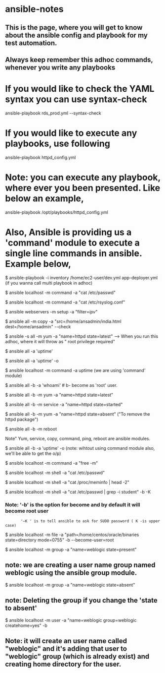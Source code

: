 # ansible-notes

## This is the page, where you will get to know about the ansible config and playbook for my test automation.

## Always keep remember this adhoc commands, whenever you write any playbooks

# If you would like to check the YAML syntax you can use syntax-check
ansible-playbook rds_prod.yml  --syntax-check
# If you would like to execute any playbooks, use following
ansible-playbook httpd_config.yml

# Note: you can execute any playbook, where ever you been presented. Like below an example,
ansible-playbook /opt/playbooks/httpd_config.yml

# Also, Ansible is providing us a 'command' module to execute a single line commands in ansible. Example below,

$ ansible-playbook -i inventory /home/ec2-user/dev.yml app-deployer.yml   (if you wanna call multi playbook in adhoc)

$ ansible localhost -m command -a "cat /etc/passwd"

$ ansible localhost -m command -a "cat /etc/rsyslog.conf"

$ ansible webservers -m setup -a "filter=*ipv*"

$ ansible all -m copy -a "src=/home/ansadmin/india.html dest=/home/ansadmin" --check

$ ansible -s all -m yum -a "name=httpd state=latest"  --> When you run this adhoc, where it will throw as " root privilege required"

$ ansible all -a 'uptime'

$ ansible all -a 'uptime' -o

$ ansible localhost -m command -a uptime  (we are using 'command' module)

$ ansible all -b -a 'whoami'    # b- become as 'root' user.

$ ansible all -b -m yum -a "name=httpd state=latest"

$ ansible all -b -m service -a "name=httpd state=started"

$ ansible all -b -m yum -a "name=httpd state=absent"  ("To remove the httpd package")

$ ansible all -b -m reboot

Note" Yum, service, copy, command, ping, reboot are ansible modules.

$ ansible all -b -a 'uptime' -o  (note: wihtout using command module also, we'll be able to get the o/p)

$ ansible localhost -m command -a "free -m"

$ ansible localhost -m shell -a "cat /etc/passwd"

$ ansible localhost -m shell -a "cat /proc/meminfo | head -2"

$ ansible localhost -m shell -a "cat /etc/passwd | grep -i student" -b -K  

### Note: '-b' is the option for become and by default it will become root user
           '–K ' is to tell ansible to ask for SUDO password ( K -is upper case)

$ ansible localhost -m file -a "path=/home/centos/oracle/binaries state=directory mode=0755" -b --become-user=root

$ ansible localhost -m group -a "name=weblogic state=present"

## note: we are creating a user name group named weblogic using the ansible group module.

$ ansible localhost  -m group -a "name=weblogic state=absent"

## note: Deleting the group if you change the 'state to absent'

$ ansible localhost -m user -a "name=weblogic group=weblogic createhome=yes" -b  

## Note: it will create an user name called "weblogic" and it's adding that user to "weblogic" group (which is already exist) and creating home directory for the user.











